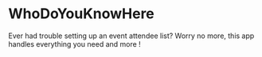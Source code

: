# WhoDoYouKnowHere
Ever had trouble setting up an event attendee list? Worry no more, this app handles everything you need and more !

